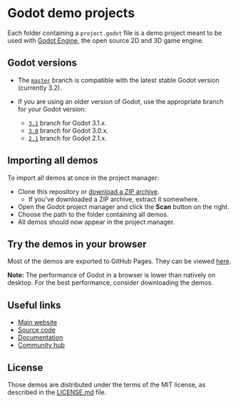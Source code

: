 # Godot demo projects

Each folder containing a `project.godot` file is a demo project meant to
be used with [Godot Engine](https://godotengine.org), the open source
2D and 3D game engine.

## Godot versions

- The [`master`](https://github.com/godotengine/godot-demo-projects) branch is compatible with the latest stable Godot version (currently 3.2).
- If you are using an older version of Godot, use the appropriate branch for your Godot version:

  - [`3.1`](https://github.com/godotengine/godot-demo-projects/tree/3.1) branch
  for Godot 3.1.x.
  - [`3.0`](https://github.com/godotengine/godot-demo-projects/tree/3.0) branch
  for Godot 3.0.x.
  - [`2.1`](https://github.com/godotengine/godot-demo-projects/tree/2.1) branch
  for Godot 2.1.x.

## Importing all demos

To import all demos at once in the project manager:

- Clone this repository or [download a ZIP archive](https://github.com/godotengine/godot-demo-projects/archive/master.zip).
  - If you've downloaded a ZIP archive, extract it somewhere.
- Open the Godot project manager and click the **Scan** button on the right.
- Choose the path to the folder containing all demos.
- All demos should now appear in the project manager.

## Try the demos in your browser

Most of the demos are exported to GitHub Pages. They can be viewed
[here](https://godotengine.github.io/godot-demo-projects/).

**Note:** The performance of Godot in a browser is lower than natively on
desktop. For the best performance, consider downloading the demos.

## Useful links

- [Main website](https://godotengine.org)
- [Source code](https://github.com/godotengine/godot)
- [Documentation](http://docs.godotengine.org)
- [Community hub](https://godotengine.org/community)

## License

Those demos are distributed under the terms of the MIT license, as
described in the [LICENSE.md](LICENSE.md) file.

